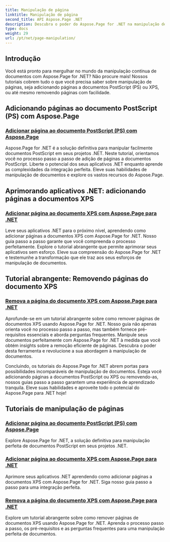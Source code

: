 ```yaml
---
title: Manipulação de página
linktitle: Manipulação de página
second_title: API Aspose.Page .NET
description: Descubra o poder do Aspose.Page for .NET na manipulação de documentos PostScript e XPS. Aprenda a adicionar, aprimorar e remover páginas com nossos tutoriais abrangentes.
type: docs
weight: 29
url: /pt/net/page-manipulation/
---
```


## Introdução

Você está pronto para mergulhar no mundo da manipulação contínua de documentos com Aspose.Page for .NET? Não procure mais! Nossos tutoriais cobrem tudo o que você precisa saber sobre manipulação de páginas, seja adicionando páginas a documentos PostScript (PS) ou XPS, ou até mesmo removendo páginas com facilidade.

## Adicionando páginas ao documento PostScript (PS) com Aspose.Page
### [Adicionar página ao documento PostScript (PS) com Aspose.Page](./add-page-to-postscript-ps-document/)

Aspose.Page for .NET é a solução definitiva para manipular facilmente documentos PostScript em seus projetos .NET. Neste tutorial, orientamos você no processo passo a passo de adição de páginas a documentos PostScript. Liberte o potencial dos seus aplicativos .NET enquanto aprende as complexidades da integração perfeita. Eleve suas habilidades de manipulação de documentos e explore os vastos recursos do Aspose.Page.

## Aprimorando aplicativos .NET: adicionando páginas a documentos XPS
### [Adicionar página ao documento XPS com Aspose.Page para .NET](./add-page-to-xps-document/)

Leve seus aplicativos .NET para o próximo nível, aprendendo como adicionar páginas a documentos XPS com Aspose.Page for .NET. Nosso guia passo a passo garante que você compreenda o processo perfeitamente. Explore o tutorial abrangente que permite aprimorar seus aplicativos sem esforço. Eleve sua compreensão do Aspose.Page for .NET e testemunhe a transformação que ele traz aos seus esforços de manipulação de documentos.

## Tutorial abrangente: Removendo páginas do documento XPS
### [Remova a página do documento XPS com Aspose.Page para .NET](./remove-page-from-xps-document/)

Aprofunde-se em um tutorial abrangente sobre como remover páginas de documentos XPS usando Aspose.Page for .NET. Nosso guia não apenas orienta você no processo passo a passo, mas também fornece pré-requisitos essenciais e aborda perguntas frequentes. Manipule seus documentos perfeitamente com Aspose.Page for .NET à medida que você obtém insights sobre a remoção eficiente de páginas. Descubra o poder desta ferramenta e revolucione a sua abordagem à manipulação de documentos.

Concluindo, os tutoriais do Aspose.Page for .NET abrem portas para possibilidades incomparáveis de manipulação de documentos. Esteja você adicionando páginas a documentos PostScript ou XPS ou removendo-as, nossos guias passo a passo garantem uma experiência de aprendizado tranquila. Eleve suas habilidades e aproveite todo o potencial do Aspose.Page para .NET hoje!
## Tutoriais de manipulação de páginas
### [Adicionar página ao documento PostScript (PS) com Aspose.Page](./add-page-to-postscript-ps-document/)
Explore Aspose.Page for .NET, a solução definitiva para manipulação perfeita de documentos PostScript em seus projetos .NET.
### [Adicionar página ao documento XPS com Aspose.Page para .NET](./add-page-to-xps-document/)
Aprimore seus aplicativos .NET aprendendo como adicionar páginas a documentos XPS com Aspose.Page for .NET. Siga nosso guia passo a passo para uma integração perfeita.
### [Remova a página do documento XPS com Aspose.Page para .NET](./remove-page-from-xps-document/)
Explore um tutorial abrangente sobre como remover páginas de documentos XPS usando Aspose.Page for .NET. Aprenda o processo passo a passo, os pré-requisitos e as perguntas frequentes para uma manipulação perfeita de documentos.